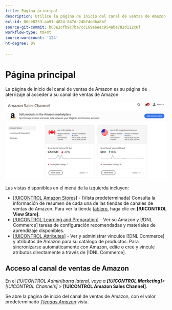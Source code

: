 ```yaml
---
title: Página principal
description: Utilice la página de inicio del canal de ventas de Amazon en su [!DNL Commerce] Administrador para acceder a su [!DNL Amazon Marketplace] listados y actividad.
exl-id: 00ce8253-aa91-4824-847d-24b74ed6a8bf
source-git-commit: b63e2cfb9c7ba7cc169a6eec954abe782d112c6f
workflow-type: tm+mt
source-wordcount: '124'
ht-degree: 0%

---
```


# Página principal

La página de inicio del canal de ventas de Amazon es su página de aterrizaje al acceder a su canal de ventas de Amazon.

![página de inicio del canal de ventas de Amazon](assets/amazon-sales-channel-home-tabs.png)

Las vistas disponibles en el menú de la izquierda incluyen:

- [[!UICONTROL Amazon Stores]](./managing-stores.md) - (Vista predeterminada) Consulta la información de resumen de cada una de las tiendas de canales de ventas de Amazon. Para ver la tienda [tablero](./amazon-store-dashboard.md), haga clic en **[!UICONTROL View Store]**.
- [[!UICONTROL Learning and Preparation]](./learning-preparation.md) - Ver su Amazon y [!DNL Commerce] tareas de configuración recomendadas y materiales de aprendizaje disponibles.
- [[!UICONTROL Attributes]](./managing-attributes.md) - Ver y administrar vínculos [!DNL Commerce] y atributos de Amazon para su catálogo de productos. Para sincronizarse automáticamente con Amazon, edite o cree y vincule atributos directamente a través de [!DNL Commerce].

## Acceso al canal de ventas de Amazon

En el _[!UICONTROL Admin]_barra lateral, vaya a **[!UICONTROL Marketing]**>_[!UICONTROL Channels]_ > **[!UICONTROL Amazon Sales Channel]**.

Se abre la página de inicio del canal de ventas de Amazon, con el valor predeterminado [_Tiendas Amazon_](./managing-stores.md) vista.
